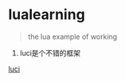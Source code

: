 lualearning
===========

> the lua example of working

1. luci是个不错的框架

[luci](https://github.com/openwrt/luci)
